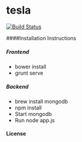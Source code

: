 # tesla
[![Build Status](https://travis-ci.org/REI-Systems/tesla.svg?branch=develop)](https://travis-ci.org/REI-Systems/tesla)

####Installation Instructions
##### Frontend
- bower install
- grunt serve

##### Backend
- brew install mongodb
- npm install
- Start mongodb
- Run node app.js

#### License
